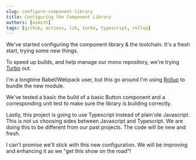 ```yaml
---
slug: configure-component-library
title: Configuring the Component Library
authors: [asmith]
tags: [github, actions, lib, turbo, typescript, rollup]
---
```


We've started configuring the component library & the toolchain. It's a fresh start, trying some new things.

<!-- truncate -->

To speed up builds, and help manage our mono repository, we're trying [Turbo](https://vercel.com/solutions/turborepo) out.

I'm a longtime Babel/Webpack user, but this go around I'm using [Rollup](https://rollupjs.org/) to bundle the new module.

We've tested a basic the build of a basic Button component and a corresponding unit test to make sure the library is building correctly.

Lastly, this project is going to use Typescript instead of plain'ole Javascript. This is not us choosing sides between Javascript and Typescript. We are doing this to be different from our past projects. The code will be new and fresh.

I can't promise we'll stick with this new configuration. We will be improving and enhancing it as we "get this show on the road"!
